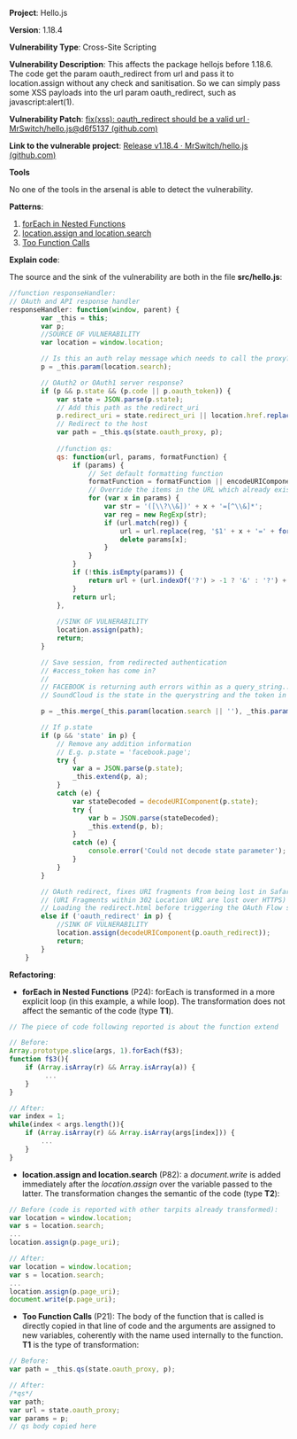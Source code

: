 **Project**: Hello.js

**Version**: 1.18.4

**Vulnerability Type**: Cross-Site Scripting

**Vulnerability Description**: This affects the package hellojs before 1.18.6. The code get the param oauth_redirect from url and pass it to location.assign without any check and sanitisation. So we can simply pass some XSS payloads into the url param oauth_redirect, such as javascript:alert(1).

**Vulnerability Patch**: [fix(xss): oauth_redirect should be a valid url · MrSwitch/hello.js@d6f5137 (github.com)](https://github.com/MrSwitch/hello.js/commit/d6f5137f30de6e0ef7048191ee6ae575fdc2f669)

**Link to the vulnerable project**: [Release v1.18.4 · MrSwitch/hello.js (github.com)](https://github.com/MrSwitch/hello.js/releases/tag/v1.18.4)

**Tools**

No one of the tools in the arsenal is able to detect the vulnerability. 

**Patterns**:

1. [forEach in Nested Functions](https://github.com/enferas/TestabilityTarpits/tree/main/JS/TestabilityPatterns/23_forEach_in_nested)
2. [location.assign and location.search](https://github.com/enferas/TestabilityTarpits/tree/main/JS/TestabilityPatterns/82_location_assign_with_search)
3. [Too Function Calls](https://github.com/enferas/TestabilityTarpits/tree/main/JS/TestabilityPatterns/20_too_function_calls)

**Explain code**:

The source and the sink of the vulnerability are both in the file **src/hello.js**:

```js
//function responseHandler:
// OAuth and API response handler
responseHandler: function(window, parent) {
		var _this = this;
		var p;
    	//SOURCE OF VULNERABILITY
		var location = window.location; 

		// Is this an auth relay message which needs to call the proxy?
		p = _this.param(location.search);

		// OAuth2 or OAuth1 server response?
		if (p && p.state && (p.code || p.oauth_token)) {
			var state = JSON.parse(p.state);
			// Add this path as the redirect_uri
			p.redirect_uri = state.redirect_uri || location.href.replace(/[\?\#].*$/, '');
			// Redirect to the host
			var path = _this.qs(state.oauth_proxy, p);
            
            //function qs:
            qs: function(url, params, formatFunction) {
				if (params) {
					// Set default formatting function
					formatFunction = formatFunction || encodeURIComponent;
					// Override the items in the URL which already exist
					for (var x in params) {
						var str = '([\\?\\&])' + x + '=[^\\&]*';
						var reg = new RegExp(str);
						if (url.match(reg)) {
							url = url.replace(reg, '$1' + x + '=' + formatFunction(params[x]));
							delete params[x];
						}
					}
				}
				if (!this.isEmpty(params)) {
					return url + (url.indexOf('?') > -1 ? '&' : '?') + this.param(params, formatFunction);
				}
				return url;
			},
            
			//SINK OF VULNERABILITY
			location.assign(path);
			return;
		}

		// Save session, from redirected authentication
		// #access_token has come in?
		//
		// FACEBOOK is returning auth errors within as a query_string... thats a stickler for consistency.
		// SoundCloud is the state in the querystring and the token in the hashtag, so we'll mix the two together

		p = _this.merge(_this.param(location.search || ''), _this.param(location.hash || ''));

		// If p.state
		if (p && 'state' in p) {
			// Remove any addition information
			// E.g. p.state = 'facebook.page';
			try {
				var a = JSON.parse(p.state);
				_this.extend(p, a);
			}
			catch (e) {
				var stateDecoded = decodeURIComponent(p.state);
				try {
					var b = JSON.parse(stateDecoded);
					_this.extend(p, b);
				}
				catch (e) {
					console.error('Could not decode state parameter');
				}
			}
		}

		// OAuth redirect, fixes URI fragments from being lost in Safari
		// (URI Fragments within 302 Location URI are lost over HTTPS)
		// Loading the redirect.html before triggering the OAuth Flow seems to fix it.
		else if ('oauth_redirect' in p) {
			//SINK OF VULNERABILITY
			location.assign(decodeURIComponent(p.oauth_redirect));
			return;
		}
	}
```

**Refactoring**:

- **forEach in Nested Functions** (P24): forEach is transformed in a more explicit loop (in this example, a while loop). The transformation does not affect the semantic of the code (type **T1**). 

```js
// The piece of code following reported is about the function extend

// Before: 
Array.prototype.slice(args, 1).forEach(f$3);
function f$3(){
	if (Array.isArray(r) && Array.isArray(a)) {
         ...       
	}
}

// After:
var index = 1;
while(index < args.length()){
	if (Array.isArray(r) && Array.isArray(args[index])) {
        ...
    }
}
```

- **location.assign and location.search** (P82): a _document.write_ is added immediately after the _location.assign_ over the variable passed to the latter. The transformation changes the semantic of the code (type **T2**):

```js
// Before (code is reported with other tarpits already transformed):
var location = window.location;
var s = location.search;
...
location.assign(p.page_uri);

// After:
var location = window.location;
var s = location.search;
...
location.assign(p.page_uri);
document.write(p.page_uri);
```

- **Too Function Calls** (P21): The body of the function that is called is directly copied in that line of code and the arguments are assigned to new variables, coherently with the name used internally to the function. **T1** is the type of transformation:

```js
// Before:
var path = _this.qs(state.oauth_proxy, p);

// After:
/*qs*/
var path;
var url = state.oauth_proxy;
var params = p;
// qs body copied here
```


